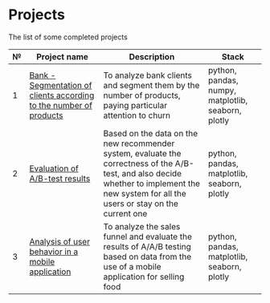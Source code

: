 # Projects

The list of some completed projects

| №| Project name| Description | Stack |
| - | -- |--------------------------- | ---------------------------|
| 1 | [Bank - Segmentation of clients according to the number of products](https://github.com/VladislavZaitsev/Projects/tree/main/Bank.%20Segmentation%20of%20clients) | To analyze bank clients and segment them by the number of products, paying particular attention to churn | python, pandas, numpy, matplotlib, seaborn, plotly |
| 2 | [Evaluation of A/B-test results](https://github.com/VladislavZaitsev/Projects/tree/main/Evaluation%20of%20AB-test%20results) | Based on the data on the new recommender system, evaluate the correctness of the A/B-test, and also decide whether to implement the new system for all the users or stay on the current one | python, pandas, matplotlib, seaborn, plotly |
| 3 | [Analysis of user behavior in a mobile application](https://github.com/VladislavZaitsev/Projects/tree/main/User%20behaviour) | To analyze the sales funnel and evaluate the results of A/A/B testing based on data from the use of a mobile application for selling food | python, pandas, matplotlib, seaborn, plotly |
